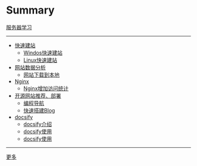 # Summary

[服务器学习](README.md)

---

- [快速建站]()
    - [Windos快速建站](网站建设、管理/create/Windos快速建站.md)
    - [Linux快速建站](网站建设、管理/create/Linux快速建站.md)
- [网站数据分析]()
    - [网站下载到本地](网站建设、管理/analysis/网站下载到本地.md)
- [Nginx]()
    - [Nginx增加访问统计](网站建设、管理/nginx/Nginx增加访问统计.md)
- [开源网站推荐、部署]()
    - [编程导航](网站建设、管理/deploy/编程导航.md)
    - [快速搭建Blog](网站建设、管理/deploy/快速搭建Blog.md)
- [docsify](docsify/README.md)
    - [docsify介绍](docsify/intorduce/docsify介绍.md)
    - [docsify使用](docsify/use/docsify使用.md)
    - [docsify使用](docsify/deploy/docsify部署码云.md)

---

[更多](./../../README.md)




